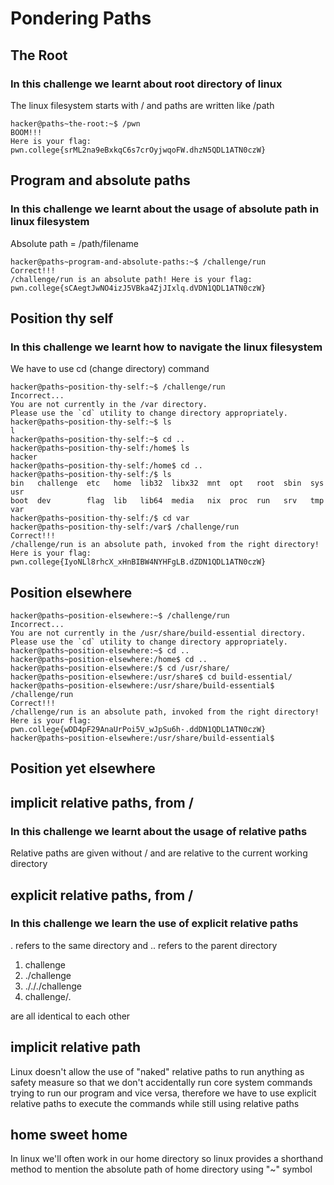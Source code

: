 # Pondering Paths

## The Root

### In this challenge we learnt about root directory of linux

The linux filesystem starts with / and paths are written like /path

```
hacker@paths~the-root:~$ /pwn
BOOM!!!
Here is your flag:
pwn.college{srML2na9eBxkqC6s7crOyjwqoFW.dhzN5QDL1ATN0czW}
```

## Program and absolute paths

### In this challenge we learnt about the usage of absolute path in linux filesystem

Absolute path = /path/filename

```
hacker@paths~program-and-absolute-paths:~$ /challenge/run
Correct!!!
/challenge/run is an absolute path! Here is your flag:
pwn.college{sCAegtJwNO4izJ5VBka4ZjJIxlq.dVDN1QDL1ATN0czW}
```

## Position thy self

### In this challenge we learnt how to navigate the linux filesystem

We have to use cd (change directory) command

```
hacker@paths~position-thy-self:~$ /challenge/run
Incorrect...
You are not currently in the /var directory.
Please use the `cd` utility to change directory appropriately.
hacker@paths~position-thy-self:~$ ls
l
hacker@paths~position-thy-self:~$ cd ..
hacker@paths~position-thy-self:/home$ ls
hacker
hacker@paths~position-thy-self:/home$ cd ..
hacker@paths~position-thy-self:/$ ls
bin   challenge  etc   home  lib32  libx32  mnt  opt   root  sbin  sys  usr
boot  dev        flag  lib   lib64  media   nix  proc  run   srv   tmp  var
hacker@paths~position-thy-self:/$ cd var
hacker@paths~position-thy-self:/var$ /challenge/run
Correct!!!
/challenge/run is an absolute path, invoked from the right directory!
Here is your flag:
pwn.college{IyoNLl8rhcX_xHnBIBW4NYHFgLB.dZDN1QDL1ATN0czW}
```

## Position elsewhere

```
hacker@paths~position-elsewhere:~$ /challenge/run
Incorrect...
You are not currently in the /usr/share/build-essential directory.
Please use the `cd` utility to change directory appropriately.
hacker@paths~position-elsewhere:~$ cd ..
hacker@paths~position-elsewhere:/home$ cd ..
hacker@paths~position-elsewhere:/$ cd /usr/share/
hacker@paths~position-elsewhere:/usr/share$ cd build-essential/
hacker@paths~position-elsewhere:/usr/share/build-essential$ /challenge/run
Correct!!!
/challenge/run is an absolute path, invoked from the right directory!
Here is your flag:
pwn.college{wDD4pF29AnaUrPoi5V_wJpSu6h-.ddDN1QDL1ATN0czW}
hacker@paths~position-elsewhere:/usr/share/build-essential$
```

## Position yet elsewhere

## implicit relative paths, from /

### In this challenge we learnt about the usage of relative paths

Relative paths are given without / and are relative to the current working directory

## explicit relative paths, from /

### In this challenge we learn the use of explicit relative paths

. refers to the same directory and .. refers to the parent directory

1. challenge
2. ./challenge
3. ./././challenge
4. challenge/.

are all identical to each other

## implicit relative path

Linux doesn't allow the use of "naked" relative paths to run anything as safety measure so that we don't accidentally run core system commands trying to run our program and vice versa, therefore we have to use explicit relative paths to execute the commands while still using relative paths

## home sweet home

In linux we'll often work in our home directory so linux provides a shorthand method to mention the absolute path of home directory using "~" symbol